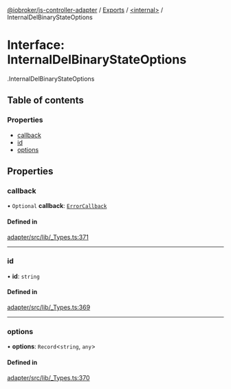 [@iobroker/js-controller-adapter](../README.md) / [Exports](../modules.md) / [<internal\>](../modules/internal_.md) / InternalDelBinaryStateOptions

# Interface: InternalDelBinaryStateOptions

[<internal>](../modules/internal_.md).InternalDelBinaryStateOptions

## Table of contents

### Properties

- [callback](internal_.InternalDelBinaryStateOptions.md#callback)
- [id](internal_.InternalDelBinaryStateOptions.md#id)
- [options](internal_.InternalDelBinaryStateOptions.md#options)

## Properties

### callback

• `Optional` **callback**: [`ErrorCallback`](../modules/internal_.md#errorcallback)

#### Defined in

[adapter/src/lib/_Types.ts:371](https://github.com/ioBroker/ioBroker.js-controller/blob/ac19e215/packages/adapter/src/lib/_Types.ts#L371)

___

### id

• **id**: `string`

#### Defined in

[adapter/src/lib/_Types.ts:369](https://github.com/ioBroker/ioBroker.js-controller/blob/ac19e215/packages/adapter/src/lib/_Types.ts#L369)

___

### options

• **options**: `Record`<`string`, `any`\>

#### Defined in

[adapter/src/lib/_Types.ts:370](https://github.com/ioBroker/ioBroker.js-controller/blob/ac19e215/packages/adapter/src/lib/_Types.ts#L370)
